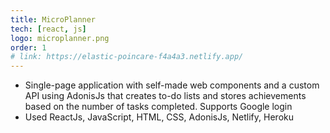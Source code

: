 ```yaml
---
title: MicroPlanner
tech: [react, js]
logo: microplanner.png
order: 1
# link: https://elastic-poincare-f4a4a3.netlify.app/
---
```


- Single-page application with self-made web components and a custom API using AdonisJs that creates to-do lists and stores achievements based on the number of tasks completed. Supports Google login
- Used ReactJs, JavaScript, HTML, CSS, AdonisJs, Netlify, Heroku
